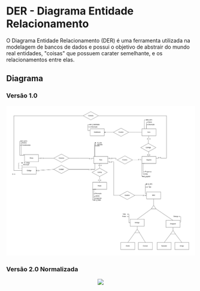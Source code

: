 # DER - Diagrama Entidade Relacionamento

O Diagrama Entidade Relacionamento (DER) é uma ferramenta utilizada na modelagem de bancos de dados e possui o objetivo de abstrair do mundo real entidades, "coisas" que possuem carater semelhante, e os relacionamentos entre elas.

## Diagrama

### Versão 1.0

<p align="center">
  <img  src="images/../../images/DER_Percy_Jackson.png">
</p>

### Versão 2.0 Normalizada
<p align="center">
    <img src="https://user-images.githubusercontent.com/54143767/214038688-e01f4107-aef6-4f2d-90ef-6fc8a900ea8d.png">
 </p>
